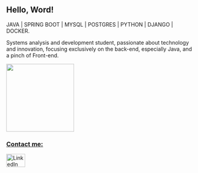 ## Hello, Word!

JAVA | SPRING BOOT | MYSQL | POSTGRES | PYTHON | DJANGO | DOCKER.

Systems analysis and development student, passionate about technology and innovation, focusing exclusively on the back-end, especially Java, and a pinch of Front-end.

<div>
<a href="https://github.com/seu-usuário-aqui">

<img loading="lazy" height="180em" src="https://github-readme-stats.vercel.app/api/top-langs/?username=bruno-motta&layout=compact&langs_count=7&theme=onedark"/>
</div>


### Contact me:
<a href="https://www.linkedin.com/in/brunomt07" target="_blank">
  <img src="https://cdn.jsdelivr.net/gh/devicons/devicon@latest/icons/linkedin/linkedin-original.svg" width="50" height="35" alt="LinkedIn" />           
</a>



